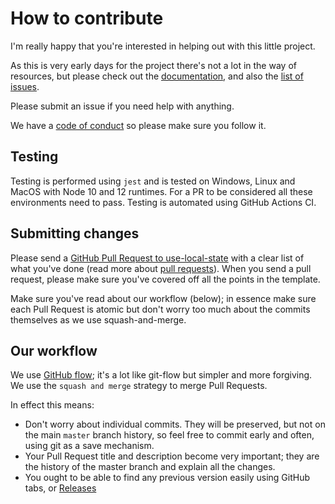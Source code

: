 # How to contribute

I'm really happy that you're interested in helping out with this little project.

As this is very early days for the project there's not a lot in the way of
resources, but please check out the [documentation](./README.md), and also the
[list of issues](https://github.com/phantomstudios/use-local-state/issues).

Please submit an issue if you need help with anything.

We have a [code of conduct](./CODE_OF_CONDUCT.md) so please make sure you follow
it.

## Testing

Testing is performed using `jest` and is tested on Windows, Linux and MacOS with
Node 10 and 12 runtimes. For a PR to be considered all these environments need to
pass. Testing is automated using GitHub Actions CI.

## Submitting changes

Please send a
[GitHub Pull Request to use-local-state](https://github.com/phantomstudios/use-local-state/pull/new/master)
with a clear list of what you've done (read more about
[pull requests](https://help.github.com/en/articles/about-pull-requests)). When you send a pull
request, please make sure you've covered off all the points in the template.

Make sure you've read about our workflow (below); in essence make sure each Pull
Request is atomic but don't worry too much about the commits themselves as we use
squash-and-merge.

## Our workflow

We use [GitHub flow](https://guides.github.com/introduction/flow/); it's a lot
like git-flow but simpler and more forgiving. We use the `squash and merge`
strategy to merge Pull Requests.

In effect this means:

- Don't worry about individual commits. They will be preserved, but not on the
  main `master` branch history, so feel free to commit early and often, using
  git as a save mechanism.
- Your Pull Request title and description become very important; they are the
  history of the master branch and explain all the changes.
- You ought to be able to find any previous version easily using GitHub tabs, or
  [Releases](https://github.com/phantomstudios/use-local-state/releases)
